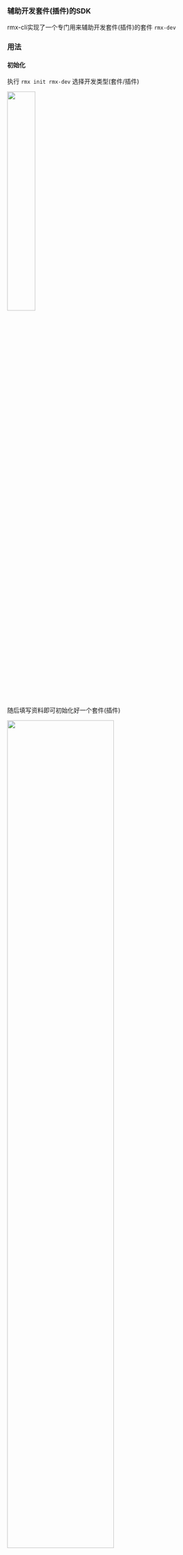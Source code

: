 ### 辅助开发套件(插件)的SDK

rmx-cli实现了一个专门用来辅助开发套件(插件)的套件 `rmx-dev`

### 用法

#### 初始化

执行 `rmx init rmx-dev` 选择开发类型(套件/插件)

<img src="https://img.alicdn.com/tfs/TB1fiF2oKH2gK0jSZFEXXcqMpXa-538-164.png" width="36%">

随后填写资料即可初始化好一个套件(插件)

<img src="https://img.alicdn.com/tfs/TB1M7VZoFT7gK0jSZFpXXaTkpXa-1088-678.png" width="70%">


#### 本地开发

执行 `rmx dev` 会将当前套件(插件)link到rmx-cli的套件(插件)安装目录下，接下来就可以直接调试你的套件(插件)了

<img src="https://img.alicdn.com/tfs/TB1CxJ2oHr1gK0jSZR0XXbP8XXa-1170-910.png" width="70%">

套件调试开发：
  - 运行 `rmx init [你的套件名]`，即可执行当前套件里的init命令
  - 在你init完的项目里，必须有配置rmxConfig: { "kit": "[你的套件名]"}
  - 其他套件必要的命令逐一实现调试即可 (init, dev, add, test等等)

插件调试开发：
  - 运行 `rmx [你的插件名]`，即可执行当前插件里的代码

退出开发模式：
  - 运行 `rmx dev --exit` 即可取消link，退出本地开发模式



#### 发布

本地开发调试完毕，执行 `rmx publish` 即可发布当前套件(插件)到tnpm上 

<img src="https://img.alicdn.com/tfs/TB1ZwF5oQL0gK0jSZFAXXcA9pXa-1164-1218.png" width="70%">


> ps: 不需要手动修改package.json里的version，系统会自动在原来的版本上+1

发布完毕，就可以将你开发好的套件(插件)信息提交给 `@崇志`，加入到rmx-cli的可用套件(插件)里了。



